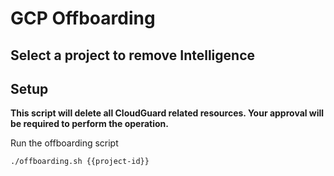 # GCP Offboarding

## Select a project to remove Intelligence

<walkthrough-project-setup></walkthrough-project-setup>

## Setup
**This script will delete all CloudGuard related resources. Your approval will be required to perform the operation.**

Run the offboarding script

```sh  
./offboarding.sh {{project-id}}
```